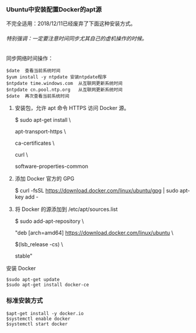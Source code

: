 ### Ubuntu中安装配置Docker的apt源

不完全适用：2018/12/11已经废弃了下面这种安装方式。

###### 特别强调：一定要注意时间同步尤其自己的虚机操作的时候。

同步网络时间操作：

    $date  查看当前系统时间
    $yum install -y ntpdate 安装ntpdate程序
    $ntpdate time.windows.com  从互联网更新系统时间
    $ntpdate cn.pool.ntp.org   从互联网更新系统时间
    $date  再次查看当前系统时间


1. 安装包，允许 apt 命令 HTTPS 访问 Docker 源。

    $ sudo apt-get install \
    
    apt-transport-https \
    
    ca-certificates \
    
    curl \
    
    software-properties-common


2. 添加 Docker 官方的 GPG


    $ curl -fsSL https://download.docker.com/linux/ubuntu/gpg | sudo apt-key add -

3. 将 Docker 的源添加到 /etc/apt/sources.list

    $ sudo add-apt-repository \
    
      "deb [arch=amd64] https://download.docker.com/linux/ubuntu \
    
      $(lsb_release -cs) \
    
      stable"

安装 Docker

    $sudo apt-get update
    $sudo apt-get install docker-ce




### 标准安装方式


    $apt-get install -y docker.io
	$systemctl enable docker
	$systemctl start docker
